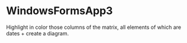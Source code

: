 # WindowsFormsApp3
Highlight in color those columns of the matrix, all elements of which are dates + create a diagram.
